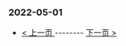 ### 2022-05-01 
 

- [ < 上一页 ](https://github.com/able8/weibo-hot-record/blob/master/2022-04-30.md) -------- [ 下一页 > ](https://github.com/able8/weibo-hot-record/blob/master/2022-05-02.md)